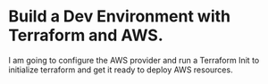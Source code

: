 # Build a Dev Environment with Terraform and AWS.

I am going to configure the AWS provider and run a Terraform Init to initialize terraform and get it ready to deploy AWS resources.
